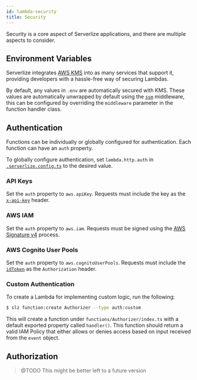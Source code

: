 ```yaml
---
id: lambda-security
title: Security
---
```


Security is a core aspect of Serverlize applications, and there are multiple
aspects to consider.

## Environment Variables

Serverlize integrates [AWS KMS][link-aws-kms] into as many services that
support it, providing developers with a hassle-free way of securing Lambdas.

By default, any values in `.env` are automatically secured with KMS. These
values are automatically unwrapped by default using the [`ssm`][link-middy-ssm]
middleware, this can be configured by overriding the `middleware` parameter in
the function handler class.

## Authentication

Functions can be individually or globally configured for authentication. Each
function can have an `auth` property.

To globally configure authentication, set `lambda.http.auth` in
[`.serverlize.config.ts`][link-configuration] to the desired value.

### API Keys

Set the `auth` property to `aws.apiKey`. Requests must include the key as the
[`x-api-key`][link-api-key] header.

### AWS IAM

Set the `auth` property to `aws.iam`. Requests must be signed using the
[AWS Signature v4][link-aws-sig-v4] process.

### AWS Cognito User Pools

Set the `auth` property to `aws.cognitoUserPools`. Requests must include the
[`idToken`][link-cognito] as the `Authorization` header.

### Custom Authentication

To create a Lambda for implementing custom logic, run the following:

```bash
$ slz function:create Authorizer --type auth:custom
```

This will create a function under `functions/Authorizer/index.ts` with a
default exported property called `handler()`. This function should return
a valid IAM Policy that either allows or denies access based on input
received from the `event` object.

## Authorization

> @TODO This might be better left to a future version

[link-aws-kms]: https://aws.amazon.com/kms/
[link-middy-ssm]: https://github.com/middyjs/middy/tree/1.0.0-alpha/packages/ssm
[link-configuration]: ./getting-started-configuration
[link-api-key]: https://docs.aws.amazon.com/apigateway/latest/developerguide/api-gateway-create-usage-plans-with-rest-api.html#api-gateway-usage-plan-test-with-postman
[link-aws-sig-v4]: https://docs.aws.amazon.com/general/latest/gr/signature-version-4.html
[link-cognito]: https://docs.aws.amazon.com/apigateway/latest/developerguide/apigateway-enable-cognito-user-pool.html
